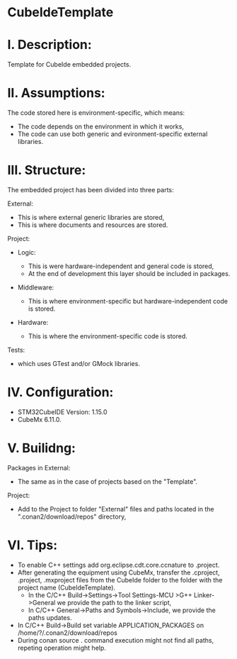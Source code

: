 # CubeIdeTemplate

# I. Description:
Template for CubeIde embedded projects.

# II. Assumptions:
The code stored here is environment-specific, which means:
- The code depends on the environment in which it works,
- The code can use both generic and evironment-specific external libraries.

# III. Structure:
The embedded project has been divided into three parts:

External:
- This is where external generic libraries are stored,
- This is where documents and resources are stored.

Project:
- Logic:
  - This is were hardware-independent and general code is stored,
  -  At the end of development this layer should be included in packages.

- Middleware:
  - This is where environment-specific but hardware-independent code is stored.

- Hardware:
  - This is where the environment-specific code is stored.

Tests:
- which uses GTest and/or GMock libraries.

# IV. Configuration:

- STM32CubeIDE Version: 1.15.0
- CubeMx 6.11.0.

# V. Builidng:
Packages in External:
- The same as in the case of projects based on the "Template".

Project:
- Add to the Project to folder "External" files and paths located in the ".conan2/download/repos" directory,

# VI. Tips:
- To enable C++ settings add org.eclipse.cdt.core.ccnature to .project.
- After generating the equipment using CubeMx, transfer the .cproject, .project, .mxproject files from the CubeIde folder to the folder with the project
  name (CubeIdeTemplate).
  - In the C/C++ Build->Settings->Tool Settings-MCU >G++ Linker->General we provide the path to the linker script,
  - In C/C++ General->Paths and Symbols->Include, we provide the paths updates.
- In C/C++ Build->Build set variable APPLICATION_PACKAGES on /home/?/.conan2/download/repos
- During conan source . command execution might not find all paths, repeting operation might help.
